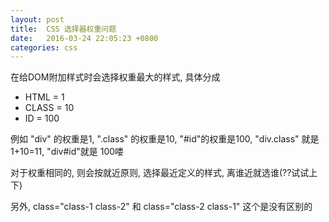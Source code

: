```yaml
---
layout: post
title:  CSS 选择器权重问题
date:   2016-03-24 22:05:23 +0800
categories: css
---
```

在给DOM附加样式时会选择权重最大的样式, 具体分成
* HTML = 1
* CLASS = 10
* ID = 100

例如 "div" 的权重是1, ".class" 的权重是10, "#id"的权重是100, "div.class" 就是 1+10=11, "div#id"就是 100喽

对于权重相同的, 则会按就近原则, 选择最近定义的样式, 离谁近就选谁(??试试上下)

另外, class="class-1 class-2" 和 class="class-2 class-1" 这个是没有区别的